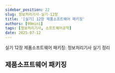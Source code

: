 ```yaml
---
sidebar_position: 22
slug: 정보처리기사-실기-12장
title: '[실기] 12장 제품소프트웨어 패키징'
authors: [99mini]
tags: [정보처리기사, 소프트웨어공학]
date: 2025-07-12
---
```


실기 12장 제품소프트웨어 패키징: 정보처리기사 실기 정리

<!-- truncate -->

## 제품소프트웨어 패키징
